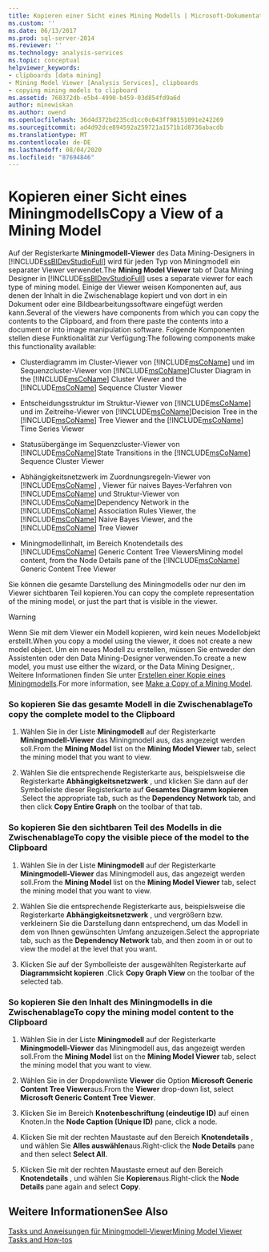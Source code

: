 ```yaml
---
title: Kopieren einer Sicht eines Mining Modells | Microsoft-Dokumentation
ms.custom: ''
ms.date: 06/13/2017
ms.prod: sql-server-2014
ms.reviewer: ''
ms.technology: analysis-services
ms.topic: conceptual
helpviewer_keywords:
- clipboards [data mining]
- Mining Model Viewer [Analysis Services], clipboards
- copying mining models to clipboard
ms.assetid: 768372db-e5b4-4990-b459-03d854fd9a6d
author: minewiskan
ms.author: owend
ms.openlocfilehash: 36d4d372bd235cd1cc0c043ff98151091e242269
ms.sourcegitcommit: ad4d92dce894592a259721a1571b1d8736abacdb
ms.translationtype: MT
ms.contentlocale: de-DE
ms.lasthandoff: 08/04/2020
ms.locfileid: "87694846"
---
```

# <a name="copy-a-view-of-a-mining-model"></a><span data-ttu-id="ed6d1-102">Kopieren einer Sicht eines Miningmodells</span><span class="sxs-lookup"><span data-stu-id="ed6d1-102">Copy a View of a Mining Model</span></span>
  <span data-ttu-id="ed6d1-103">Auf der Registerkarte **Miningmodell-Viewer** des Data Mining-Designers in [!INCLUDE[ssBIDevStudioFull](../../includes/ssbidevstudiofull-md.md)] wird für jeden Typ von Miningmodell ein separater Viewer verwendet.</span><span class="sxs-lookup"><span data-stu-id="ed6d1-103">The **Mining Model Viewer** tab of Data Mining Designer in [!INCLUDE[ssBIDevStudioFull](../../includes/ssbidevstudiofull-md.md)] uses a separate viewer for each type of mining model.</span></span> <span data-ttu-id="ed6d1-104">Einige der Viewer weisen Komponenten auf, aus denen der Inhalt in die Zwischenablage kopiert und von dort in ein Dokument oder eine Bildbearbeitungssoftware eingefügt werden kann.</span><span class="sxs-lookup"><span data-stu-id="ed6d1-104">Several of the viewers have components from which you can copy the contents to the Clipboard, and from there paste the contents into a document or into image manipulation software.</span></span> <span data-ttu-id="ed6d1-105">Folgende Komponenten stellen diese Funktionalität zur Verfügung:</span><span class="sxs-lookup"><span data-stu-id="ed6d1-105">The following components make this functionality available:</span></span>  
  
-   <span data-ttu-id="ed6d1-106">Clusterdiagramm im Cluster-Viewer von [!INCLUDE[msCoName](../../includes/msconame-md.md)] und im Sequenzcluster-Viewer von [!INCLUDE[msCoName](../../includes/msconame-md.md)]</span><span class="sxs-lookup"><span data-stu-id="ed6d1-106">Cluster Diagram in the [!INCLUDE[msCoName](../../includes/msconame-md.md)] Cluster Viewer and the [!INCLUDE[msCoName](../../includes/msconame-md.md)] Sequence Cluster Viewer</span></span>  
  
-   <span data-ttu-id="ed6d1-107">Entscheidungsstruktur im Struktur-Viewer von [!INCLUDE[msCoName](../../includes/msconame-md.md)] und im Zeitreihe-Viewer von [!INCLUDE[msCoName](../../includes/msconame-md.md)]</span><span class="sxs-lookup"><span data-stu-id="ed6d1-107">Decision Tree in the [!INCLUDE[msCoName](../../includes/msconame-md.md)] Tree Viewer and the [!INCLUDE[msCoName](../../includes/msconame-md.md)] Time Series Viewer</span></span>  
  
-   <span data-ttu-id="ed6d1-108">Statusübergänge im Sequenzcluster-Viewer von [!INCLUDE[msCoName](../../includes/msconame-md.md)]</span><span class="sxs-lookup"><span data-stu-id="ed6d1-108">State Transitions in the [!INCLUDE[msCoName](../../includes/msconame-md.md)] Sequence Cluster Viewer</span></span>  
  
-   <span data-ttu-id="ed6d1-109">Abhängigkeitsnetzwerk im Zuordnungsregeln-Viewer von [!INCLUDE[msCoName](../../includes/msconame-md.md)] , Viewer für naives Bayes-Verfahren von [!INCLUDE[msCoName](../../includes/msconame-md.md)] und Struktur-Viewer von [!INCLUDE[msCoName](../../includes/msconame-md.md)]</span><span class="sxs-lookup"><span data-stu-id="ed6d1-109">Dependency Network in the [!INCLUDE[msCoName](../../includes/msconame-md.md)] Association Rules Viewer, the [!INCLUDE[msCoName](../../includes/msconame-md.md)] Naive Bayes Viewer, and the [!INCLUDE[msCoName](../../includes/msconame-md.md)] Tree Viewer</span></span>  
  
-   <span data-ttu-id="ed6d1-110">Miningmodellinhalt, im Bereich Knotendetails des [!INCLUDE[msCoName](../../includes/msconame-md.md)] Generic Content Tree Viewers</span><span class="sxs-lookup"><span data-stu-id="ed6d1-110">Mining model content, from the Node Details pane of the [!INCLUDE[msCoName](../../includes/msconame-md.md)] Generic Content Tree Viewer</span></span>  
  
 <span data-ttu-id="ed6d1-111">Sie können die gesamte Darstellung des Miningmodells oder nur den im Viewer sichtbaren Teil kopieren.</span><span class="sxs-lookup"><span data-stu-id="ed6d1-111">You can copy the complete representation of the mining model, or just the part that is visible in the viewer.</span></span>  
  
> [!WARNING]  
>  <span data-ttu-id="ed6d1-112">Wenn Sie mit dem Viewer ein Modell kopieren, wird kein neues Modellobjekt erstellt.</span><span class="sxs-lookup"><span data-stu-id="ed6d1-112">When you copy a model using the viewer, it does not create a new model object.</span></span> <span data-ttu-id="ed6d1-113">Um ein neues Modell zu erstellen, müssen Sie entweder den Assistenten oder den Data Mining-Designer verwenden.</span><span class="sxs-lookup"><span data-stu-id="ed6d1-113">To create a new model, you must use either the wizard, or the Data Mining Designer,.</span></span> <span data-ttu-id="ed6d1-114">Weitere Informationen finden Sie unter [Erstellen einer Kopie eines Miningmodells](make-a-copy-of-a-mining-model.md).</span><span class="sxs-lookup"><span data-stu-id="ed6d1-114">For more information, see [Make a Copy of a Mining Model](make-a-copy-of-a-mining-model.md).</span></span>  
  
### <a name="to-copy-the-complete-model-to-the-clipboard"></a><span data-ttu-id="ed6d1-115">So kopieren Sie das gesamte Modell in die Zwischenablage</span><span class="sxs-lookup"><span data-stu-id="ed6d1-115">To copy the complete model to the Clipboard</span></span>  
  
1.  <span data-ttu-id="ed6d1-116">Wählen Sie in der Liste **Miningmodell** auf der Registerkarte **Miningmodell-Viewer** das Miningmodell aus, das angezeigt werden soll.</span><span class="sxs-lookup"><span data-stu-id="ed6d1-116">From the **Mining Model** list on the **Mining Model Viewer** tab, select the mining model that you want to view.</span></span>  
  
2.  <span data-ttu-id="ed6d1-117">Wählen Sie die entsprechende Registerkarte aus, beispielsweise die Registerkarte **Abhängigkeitsnetzwerk** , und klicken Sie dann auf der Symbolleiste dieser Registerkarte auf **Gesamtes Diagramm kopieren** .</span><span class="sxs-lookup"><span data-stu-id="ed6d1-117">Select the appropriate tab, such as the **Dependency Network** tab, and then click **Copy Entire Graph** on the toolbar of that tab.</span></span>  
  
### <a name="to-copy-the-visible-piece-of-the-model-to-the-clipboard"></a><span data-ttu-id="ed6d1-118">So kopieren Sie den sichtbaren Teil des Modells in die Zwischenablage</span><span class="sxs-lookup"><span data-stu-id="ed6d1-118">To copy the visible piece of the model to the Clipboard</span></span>  
  
1.  <span data-ttu-id="ed6d1-119">Wählen Sie in der Liste **Miningmodell** auf der Registerkarte **Miningmodell-Viewer** das Miningmodell aus, das angezeigt werden soll.</span><span class="sxs-lookup"><span data-stu-id="ed6d1-119">From the **Mining Model** list on the **Mining Model Viewer** tab, select the mining model that you want to view.</span></span>  
  
2.  <span data-ttu-id="ed6d1-120">Wählen Sie die entsprechende Registerkarte aus, beispielsweise die Registerkarte **Abhängigkeitsnetzwerk** , und vergrößern bzw. verkleinern Sie die Darstellung dann entsprechend, um das Modell in dem von Ihnen gewünschten Umfang anzuzeigen.</span><span class="sxs-lookup"><span data-stu-id="ed6d1-120">Select the appropriate tab, such as the **Dependency Network** tab, and then zoom in or out to view the model at the level that you want.</span></span>  
  
3.  <span data-ttu-id="ed6d1-121">Klicken Sie auf der Symbolleiste der ausgewählten Registerkarte auf **Diagrammsicht kopieren** .</span><span class="sxs-lookup"><span data-stu-id="ed6d1-121">Click **Copy Graph View** on the toolbar of the selected tab.</span></span>  
  
### <a name="to-copy-the-mining-model-content-to-the-clipboard"></a><span data-ttu-id="ed6d1-122">So kopieren Sie den Inhalt des Miningmodells in die Zwischenablage</span><span class="sxs-lookup"><span data-stu-id="ed6d1-122">To copy the mining model content to the Clipboard</span></span>  
  
1.  <span data-ttu-id="ed6d1-123">Wählen Sie in der Liste **Miningmodell** auf der Registerkarte **Miningmodell-Viewer** das Miningmodell aus, das angezeigt werden soll.</span><span class="sxs-lookup"><span data-stu-id="ed6d1-123">From the **Mining Model** list on the **Mining Model Viewer** tab, select the mining model that you want to view.</span></span>  
  
2.  <span data-ttu-id="ed6d1-124">Wählen Sie in der Dropdownliste **Viewer** die Option **Microsoft Generic Content Tree Viewer**aus.</span><span class="sxs-lookup"><span data-stu-id="ed6d1-124">From the **Viewer** drop-down list, select **Microsoft Generic Content Tree Viewer**.</span></span>  
  
3.  <span data-ttu-id="ed6d1-125">Klicken Sie im Bereich **Knotenbeschriftung (eindeutige ID)** auf einen Knoten.</span><span class="sxs-lookup"><span data-stu-id="ed6d1-125">In the **Node Caption (Unique ID)** pane, click a node.</span></span>  
  
4.  <span data-ttu-id="ed6d1-126">Klicken Sie mit der rechten Maustaste auf den Bereich **Knotendetails** , und wählen Sie **Alles auswählen**aus.</span><span class="sxs-lookup"><span data-stu-id="ed6d1-126">Right-click the **Node Details** pane and then select **Select All**.</span></span>  
  
5.  <span data-ttu-id="ed6d1-127">Klicken Sie mit der rechten Maustaste erneut auf den Bereich **Knotendetails** , und wählen Sie **Kopieren**aus.</span><span class="sxs-lookup"><span data-stu-id="ed6d1-127">Right-click the **Node Details** pane again and select **Copy**.</span></span>  
  
## <a name="see-also"></a><span data-ttu-id="ed6d1-128">Weitere Informationen</span><span class="sxs-lookup"><span data-stu-id="ed6d1-128">See Also</span></span>  
 [<span data-ttu-id="ed6d1-129">Tasks und Anweisungen für Miningmodell-Viewer</span><span class="sxs-lookup"><span data-stu-id="ed6d1-129">Mining Model Viewer Tasks and How-tos</span></span>](mining-model-viewer-tasks-and-how-tos.md)  
  
  
